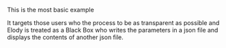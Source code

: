 This is the most basic example

It targets those users who the process to be as transparent as possible and Elody is treated as a Black Box who writes the parameters in a json file and displays the contents of another json file.